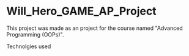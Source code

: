 # Will_Hero_GAME_AP_Project

This project was made as an project for the course named "Advanced Programming (OOPs)".

Technolgies used 
